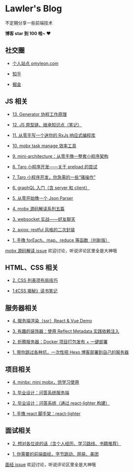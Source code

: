 # Lawler's Blog

不定期分享一些前端技术

**博客 star 到 100 啦~ ❤️**

## 社交圈

- [个人站点 omyleon.com](https://omyleon.com)

- [知乎](https://www.zhihu.com/people/lawler61/activities)

- [掘金](https://juejin.im/user/585001e12f301e00573d9d0c)

## JS 相关

- [13. Generator 协程工作原理](./js/regenerator/index.md)

- [12. JS 原型链、继承知识点（笔记）](./js/prototype&extends/index.md)

- [11. 从零手写一个迷你的 RxJs 响应式编程库](./js/mini-rxjs/index.md)

- [10. mobx task manage 效率工具](./js/mobx-task-manage/index.md)

- [9. mini-architecture：从零手撸一整套小程序架构](./js/mini-architecture/index.md)

- [8. Taro 小程序开发——关于 preload 的尝试](./js/taro-mini/index2.md)

- [7. Taro 小程序开发，你急需的一些“骚操作”](./js/taro-mini/index.md)

- [6. graphQL 入门（含 server 和 client）](./js/graphql-learn/index.md)

- [5. 从零开始撸一个 Json Parser](./js/json-parser/index.md)

- [4. mobx 源码解读系列五篇](./js/mobx-source/index.md)

- [3. websocket 实战——好友聊天](./js/js-websocket/index.md)

- [2. axios: restful 风格的二次封装](./js/js-axios-restful/index.md)

- [1. 手撸 forEach、map、reduce 等函数（创新版）](./js/js-array-api/index.md)

[mobx 源码解读 issue](https://github.com/lawler61/blog/issues?q=is%3Aissue+is%3Aopen+label%3A%22mobx+%E6%BA%90%E7%A0%81%E8%A7%A3%E8%AF%BB%22) 欢迎讨论，听说评论区里全是大神哦

## HTML、CSS 相关

- [2. CSS 列表项布局技巧](./css/css-item-layout/index.md)

- [1.《CSS 揭秘》读书笔记](./css/css-jiemi-notes/index.md)

## 服务器相关

- [4. 服务端渲染（ssr）React & Vue Demo](./server/ssr/index.md)

- [3. 有趣的装饰器：使用 Reflect Metadata 实践依赖注入](./server/ts-decorator/index.md)

- [2. 折腾服务器：Docker 项目打包发布 + 一键部署](./server/server-docker-deploy/index.md)

- [1. 带你跳过各种坑，一次性把 Hexo 博客部署到自己的服务器](./server/hexo-to-server/index.md)

## 项目相关

- [4. minbx: mini mobx，供学习使用](https://github.com/lawler61/minbx)

- [3. 毕业设计：问答系统服务端](https://github.com/lawler61/qa-app-server)

- [2. 毕业设计：问答系统（通过 react-lighter 构建）](https://github.com/lawler61/qa-app)

- [1. 手撸 react 脚手架：react-lighter](https://github.com/lawler61/react-lighter.git)

## 面试相关

- [2. 想对各位说的话（含个人经历、学习路线、书籍推荐）](./interview/share/index.md)

- [1. 你需要的前端面经，字节跳动、网易、美团](./interview/experience/index.md)

[面经 issue](https://github.com/lawler61/blog/issues?q=is%3Aissue+is%3Aopen+label%3A%E9%9D%A2%E7%BB%8F) 欢迎讨论，听说评论区里全是大神哦
